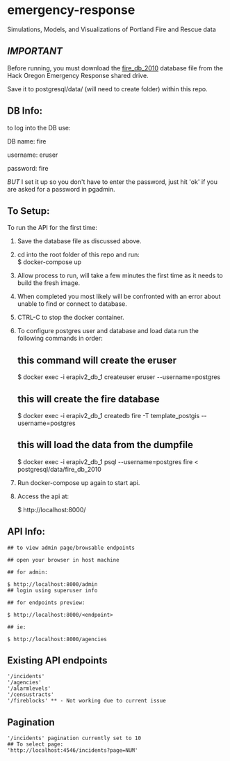 # emergency-response
Simulations, Models, and Visualizations of Portland Fire and Rescue data

## _IMPORTANT_

Before running, you must download the [fire_db_2010](https://drive.google.com/file/d/0B7k-dMOX1R5WOWpTZDdhMFBMUW8/view?usp=sharing) database file from the Hack Oregon Emergency Response shared drive.  

Save it to postgresql/data/ (will need to create folder) within this repo.

## DB Info:
to log into the DB use:

DB name: fire

username: eruser

password: fire


_BUT_ I set it up so you don't have to enter the password, just hit 'ok' if you are asked for a password in pgadmin.


## To Setup:

To run the API for the first time:

  1. Save the database file as discussed above.
  2. cd into the root folder of this repo and run:  
      $ docker-compose up
  3. Allow process to run, will take a few minutes the first time as it needs to build the fresh image.
  4. When completed you most likely will be confronted with an error about unable to find or connect to database.
  5. CTRL-C to stop the docker container.
  6. To configure postgres user and database and load data run the following commands in order:  

        ## this command will create the eruser  

        $ docker exec -i erapiv2_db_1 createuser eruser --username=postgres  

        ## this will create the fire database

        $ docker exec -i erapiv2_db_1 createdb fire -T template_postgis --username=postgres


        ## this will load the data from the dumpfile  

        $ docker exec -i erapiv2_db_1 psql --username=postgres fire < postgresql/data/fire_db_2010  

  7. Run docker-compose up again to start api.

  8. Access the api at:

        $ http://localhost:8000/<endpoint>



## API Info:

    ## to view admin page/browsable endpoints

    ## open your browser in host machine

    ## for admin:

    $ http://localhost:8000/admin
    ## login using superuser info

    ## for endpoints preview:

    $ http://localhost:8000/<endpoint>

    ## ie:

    $ http://localhost:8000/agencies

## Existing API endpoints

    '/incidents'
    '/agencies'
    '/alarmlevels'
    '/censustracts'
    '/fireblocks' ** - Not working due to current issue

## Pagination

    '/incidents' pagination currently set to 10
    ## To select page:
    'http://localhost:4546/incidents?page=NUM'
